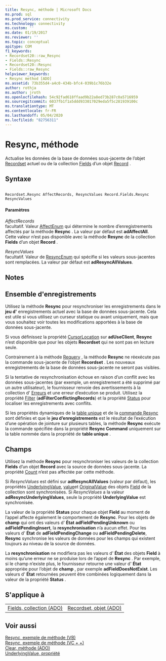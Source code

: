 ```yaml
---
title: Resync, méthode | Microsoft Docs
ms.prod: sql
ms.prod_service: connectivity
ms.technology: connectivity
ms.custom: ''
ms.date: 01/19/2017
ms.reviewer: ''
ms.topic: conceptual
apitype: COM
f1_keywords:
- Recordset20::raw_Resync
- Fields::Resync
- Recordset20::Resync
- Fields::raw_Resync
helpviewer_keywords:
- Resync method [ADO]
ms.assetid: 73b355d4-a4c0-434b-bfc4-039b1c76b32e
author: rothja
ms.author: jroth
ms.openlocfilehash: 54c92fad618ffaad9b22a8ed73b287c0a5716959
ms.sourcegitcommit: 6037fb1f1a5ddd933017029eda5f5c281939100c
ms.translationtype: MT
ms.contentlocale: fr-FR
ms.lasthandoff: 05/04/2020
ms.locfileid: "82756311"
---
```

# <a name="resync-method"></a>Resync, méthode
Actualise les données de la base de données sous-jacente de l’objet [Recordset](../../../ado/reference/ado-api/recordset-object-ado.md) actuel ou de la collection [Fields](../../../ado/reference/ado-api/fields-collection-ado.md) d’un objet [Record](../../../ado/reference/ado-api/record-object-ado.md) .  
  
## <a name="syntax"></a>Syntaxe  
  
```  
  
Recordset.Resync AffectRecords, ResyncValues Record.Fields.Resync ResyncValues  
```  
  
#### <a name="parameters"></a>Paramètres  
 *AffectRecords*  
 facultatif. Valeur [AffectEnum](../../../ado/reference/ado-api/affectenum.md) qui détermine le nombre d’enregistrements affectés par la méthode **Resync** . La valeur par défaut est **adAffectAll**. Cette valeur n’est pas disponible avec la méthode **Resync** de la collection **Fields** d’un objet **Record** .  
  
 *ResyncValues*  
 facultatif. Valeur de [ResyncEnum](../../../ado/reference/ado-api/resyncenum.md) qui spécifie si les valeurs sous-jacentes sont remplacées. La valeur par défaut est **adResyncAllValues**.  
  
## <a name="remarks"></a>Notes  
  
## <a name="recordset"></a>Ensemble d'enregistrements  
 Utilisez la méthode **Resync** pour resynchroniser les enregistrements dans le **jeu d'** enregistrements actuel avec la base de données sous-jacente. Cela est utile si vous utilisez un curseur statique ou avant uniquement, mais que vous souhaitez voir toutes les modifications apportées à la base de données sous-jacente.  
  
 Si vous définissez la propriété [CursorLocation](../../../ado/reference/ado-api/cursorlocation-property-ado.md) sur **adUseClient**, **Resync** n’est disponible que pour les objets **Recordset** qui ne sont pas en lecture seule.  
  
 Contrairement à la méthode [Requery](../../../ado/reference/ado-api/requery-method.md) , la méthode **Resync** ne réexécute pas la commande sous-jacente de l’objet **Recordset** . Les nouveaux enregistrements de la base de données sous-jacente ne seront pas visibles.  
  
 Si la tentative de resynchronisation échoue en raison d’un conflit avec les données sous-jacentes (par exemple, un enregistrement a été supprimé par un autre utilisateur), le fournisseur renvoie des avertissements à la collection d' [Erreurs](../../../ado/reference/ado-api/errors-collection-ado.md) et une erreur d’exécution se produit. Utilisez la propriété [Filter](../../../ado/reference/ado-api/filter-property.md) (**adFilterConflictingRecords**) et la propriété [Status](../../../ado/reference/ado-api/status-property-ado-recordset.md) pour localiser les enregistrements avec conflits.  
  
 Si les propriétés dynamiques de la [table unique](../../../ado/reference/ado-api/unique-table-unique-schema-unique-catalog-properties-dynamic-ado.md) et de la [commande Resync](../../../ado/reference/ado-api/resync-command-property-dynamic-ado.md) sont définies et que le **jeu d’enregistrements** est le résultat de l’exécution d’une opération de jointure sur plusieurs tables, la méthode **Resync** exécute la commande spécifiée dans la propriété **Resync Command** uniquement sur la table nommée dans la propriété de **table unique** .  
  
## <a name="fields"></a>Champs  
 Utilisez la méthode **Resync** pour resynchroniser les valeurs de la collection **Fields** d’un objet **Record** avec la source de données sous-jacente. La propriété [Count](../../../ado/reference/ado-api/count-property-ado.md) n’est pas affectée par cette méthode.  
  
 Si *ResyncValues* est défini sur **adResyncAllValues** (valeur par défaut), les propriétés [UnderlyingValue](../../../ado/reference/ado-api/underlyingvalue-property.md), [value](../../../ado/reference/ado-api/value-property-ado.md)et [OriginalValue](../../../ado/reference/ado-api/originalvalue-property-ado.md) des objets [Field](../../../ado/reference/ado-api/field-object.md) de la collection sont synchronisées. Si *ResyncValues* a la valeur **adResyncUnderlyingValues**, seule la propriété **UnderlyingValue** est synchronisée.  
  
 La valeur de la propriété **Status** pour chaque objet **Field** au moment de l’appel affecte également le comportement de **Resync**. Pour les objets de **champ** qui ont des valeurs d' **État** **adFieldPendingUnknown** ou **adFieldPendingInsert**, la **resynchronisation** n’a aucun effet. Pour les valeurs d' **État** de **adFieldPendingChange** ou **adFieldPendingDelete**, **Resync** synchronise les valeurs de données pour les champs qui existent toujours au niveau de la source de données.  
  
 La **resynchronisation** ne modifiera pas les valeurs d' **État** des objets **Field** à moins qu’une erreur ne se produise lors de l’appel de **Resync** . Par exemple, si le champ n’existe plus, le fournisseur retourne une valeur d' **État** appropriée pour l’objet de **champ** , par exemple **adFieldDoesNotExist**. Les valeurs d' **État** retournées peuvent être combinées logiquement dans la valeur de la propriété **Status** .  
  
## <a name="applies-to"></a>S'applique à  
  
|||  
|-|-|  
|[Fields, collection (ADO)](../../../ado/reference/ado-api/fields-collection-ado.md)|[Recordset, objet (ADO)](../../../ado/reference/ado-api/recordset-object-ado.md)|  
  
## <a name="see-also"></a>Voir aussi  
 [Resync, exemple de méthode (VB)](../../../ado/reference/ado-api/resync-method-example-vb.md)   
 [Resync, exemple de méthode (VC + +)](../../../ado/reference/ado-api/resync-method-example-vc.md)   
 [Clear, méthode (ADO)](../../../ado/reference/ado-api/clear-method-ado.md)   
 [UnderlyingValue, propriété](../../../ado/reference/ado-api/underlyingvalue-property.md)
